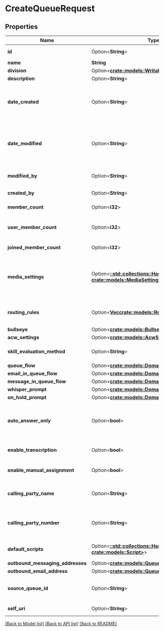 # CreateQueueRequest

## Properties

Name | Type | Description | Notes
------------ | ------------- | ------------- | -------------
**id** | Option<**String**> | The globally unique identifier for the object. | [optional][readonly]
**name** | **String** | The queue name | 
**division** | Option<[**crate::models::WritableDivision**](WritableDivision.md)> |  | [optional]
**description** | Option<**String**> | The queue description. | [optional]
**date_created** | Option<**String**> | The date the queue was created. Date time is represented as an ISO-8601 string. For example: yyyy-MM-ddTHH:mm:ss[.mmm]Z | [optional]
**date_modified** | Option<**String**> | The date of the last modification to the queue. Date time is represented as an ISO-8601 string. For example: yyyy-MM-ddTHH:mm:ss[.mmm]Z | [optional]
**modified_by** | Option<**String**> | The ID of the user that last modified the queue. | [optional]
**created_by** | Option<**String**> | The ID of the user that created the queue. | [optional]
**member_count** | Option<**i32**> | The total number of members in the queue. | [optional][readonly]
**user_member_count** | Option<**i32**> | The number of user members (i.e., non-group members) in the queue. | [optional][readonly]
**joined_member_count** | Option<**i32**> | The number of joined members in the queue. | [optional][readonly]
**media_settings** | Option<[**::std::collections::HashMap<String, crate::models::MediaSetting>**](MediaSetting.md)> | The media settings for the queue. Valid key values: CALL, CALLBACK, CHAT, EMAIL, MESSAGE, SOCIAL_EXPRESSION, VIDEO_COMM | [optional]
**routing_rules** | Option<[**Vec<crate::models::RoutingRule>**](RoutingRule.md)> | The routing rules for the queue, used for routing to known or preferred agents. | [optional]
**bullseye** | Option<[**crate::models::Bullseye**](Bullseye.md)> |  | [optional]
**acw_settings** | Option<[**crate::models::AcwSettings**](AcwSettings.md)> |  | [optional]
**skill_evaluation_method** | Option<**String**> | The skill evaluation method to use when routing conversations. | [optional]
**queue_flow** | Option<[**crate::models::DomainEntityRef**](DomainEntityRef.md)> |  | [optional]
**email_in_queue_flow** | Option<[**crate::models::DomainEntityRef**](DomainEntityRef.md)> |  | [optional]
**message_in_queue_flow** | Option<[**crate::models::DomainEntityRef**](DomainEntityRef.md)> |  | [optional]
**whisper_prompt** | Option<[**crate::models::DomainEntityRef**](DomainEntityRef.md)> |  | [optional]
**on_hold_prompt** | Option<[**crate::models::DomainEntityRef**](DomainEntityRef.md)> |  | [optional]
**auto_answer_only** | Option<**bool**> | Specifies whether the configured whisper should play for all ACD calls, or only for those which are auto-answered. | [optional]
**enable_transcription** | Option<**bool**> | Indicates whether voice transcription is enabled for this queue. | [optional]
**enable_manual_assignment** | Option<**bool**> | Indicates whether manual assignment is enabled for this queue. | [optional]
**calling_party_name** | Option<**String**> | The name to use for caller identification for outbound calls from this queue. | [optional]
**calling_party_number** | Option<**String**> | The phone number to use for caller identification for outbound calls from this queue. | [optional]
**default_scripts** | Option<[**::std::collections::HashMap<String, crate::models::Script>**](Script.md)> | The default script Ids for the communication types. | [optional]
**outbound_messaging_addresses** | Option<[**crate::models::QueueMessagingAddresses**](QueueMessagingAddresses.md)> |  | [optional]
**outbound_email_address** | Option<[**crate::models::QueueEmailAddress**](QueueEmailAddress.md)> |  | [optional]
**source_queue_id** | Option<**String**> | The id of an existing queue to copy the settings from when creating a new queue. | [optional]
**self_uri** | Option<**String**> | The URI for this object | [optional][readonly]

[[Back to Model list]](../README.md#documentation-for-models) [[Back to API list]](../README.md#documentation-for-api-endpoints) [[Back to README]](../README.md)


